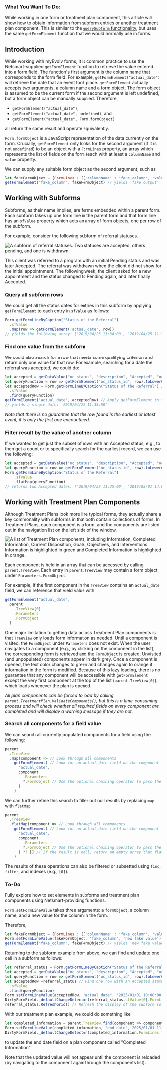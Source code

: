 ### What You Want To Do:
While working in one form or treatment plan component, this article will show how to obtain information from subform entries or another treatment plan component. This is similar to the [`querySubform` functionality](), but uses the same `getFormElement` function that we would normally use in forms.

## Introduction

While working with myEvolv forms, it is common practice to use the Netsmart-supplied `getFormElement` function to retrieve the value entered into a form field. The function's first argument is the column name that corresponds to the form field. For example, `getFormElement("actual_date")` will retrieve the date that an event took place. `getFormElement` actually accepts two arguments, a column name and a form object. The form object is assumed to be the current form if the second argument is left undefined, but a form object can be manually supplied. Therefore,

 - `getFormElement("actual_date")`,
 - `getFormElement("actual_date", undefined)`, and
 - `getFormElement("actual_date", Form.formObject)`

all return the same result and operate equivalently. 

`Form.formObject` is a JavaScript representation of the data currently on the form. Crucially, `getFormElement` only looks for the second argument (if it is not `undefined`) to be an object with a `FormLines` property, an array which represents the list of fields on the form (each with at least a `columnName` and `value` property.

We can supply any suitable form object as the second argument, such as 

```js
let fakeFormObject = {FormLines : [{'columnName' : 'fake_column', 'value': 'fake output'}]}
getFormElement("fake_column", fakeFormObject) // yields 'fake output'
```

## Working with Subforms

Subforms, as their name implies, are forms embedded within a parent form. Each subform takes up one form line in the parent form and that form line has an `sfValue` property which acts an array of form objects, one per row of the subform. 

For example, consider the following subform of referral statuses.


![A subform of referral statuses. Two statuses are accepted, others pending, and one is withdrawn.](/How-To%20Guides/assets/images/Subform%20Example.png "A subform of referral statuses. Some statuses are accepted, others pending, and one is withdrawn.")

This client was referred to a program with an initial Pending status and was later Accepted. The referral was withdrawn when the client did not show for the initial appointnment. The following week, the client asked for a new appointment and the status changed to Pending again, and later finally Accepted.

### Query all subform rows

We could get all the status dates for entries in this subform by applying `getFormElement` to each entry in `sfValue` as follows:

```js
Form.getFormLineByCaption("Status of the Referral")
  .sfValue
  .map(row => getFormElement('actual_date', row))
// yields the following array: ['2019/04/25 11:34:00', '2019/04/25 11:35:00', '2019/04/25 18:46:00', '2019/05/01 08:00:00', '2019/05/01 14:00:00', '']
```

### Find one value from the subform

We could also search for a row that meets some qualifying criterion and return only one value for that row. For example, searching for a date the referral was accepted, we could do:

```js
let accepted = getDataValue("oc_status", "description", "Accepted", "oc_status_id").toLowerCase() // Find the GUID associated with an Accepted status. Done here so we only run getDataValue once
let queryFunction = row => getFormElement("oc_status_id", row).toLowerCase() == accepted // Define a function that tests whether the status of each row is Accepted
let acceptedRow = Form.getFormLineByCaption("Status of the Referral") // Find one row with an Accepted status
  .sfValue
  .find(queryFunction)
getFormElement('actual_date', acceptedRow) // Apply getFormElement to that one row.
// yields a single date: '2019/04/25 11:35:00'
```
_Note that there is no guarantee that the row found is the earliest or latest event, it is only the first one encountered._

### Filter result by the value of another column

If we wanted to get just the subset of rows with an Accepted status, e.g., to then get a count or to specifically search for the earliest record, we can use the following:

```js
let accepted = getDataValue("oc_status", "description", "Accepted", "oc_status_id").toLowerCase()
let queryFunction = row => getFormElement("oc_status_id", row).toLowerCase() == accepted ? getFormElement("actual_date", row) : []
Form.getFormLineByCaption("Status of the Referral")
    .sfValue
    .flatMap(queryFunction)
// returns two Accepted dates: ['2019/04/25 11:35:00', '2019/05/01 14:00:00']
```

## Working with Treatment Plan Components

Although Treatment Plans look more like typical forms, they actually share a key commonality with subforms in that both contain collections of forms. In Treatment Plans, each component is a form, and the components are listed out in the navigation list on the left side of the window.

![A list of Treatment Plan components, including Information, Completed Information, Current Disposition, Goals, Objectives, and Interventions. Information is highlighted in green and Completed Information is highlighted in orange.](/How-To%20Guides/assets/images/Treatment%20Plan%20Component%20List.png "A list of Treatment Plan components, including Information, Completed Information, Current Disposition, Goals, Objectives, and Interventions. Information is highlighted in green and Completed Information is highlighted in orange.")

Each component is held in an array that can be accessed by calling `parent.TreeView`. Each entry in `parent.TreeView` may contain a form object under `Parameters.FormObject`.

For example, if the first component in the `TreeView` contains an `actual_date` field, we can reference that vield value with

```js
getFormElement("actual_date", 
  parent
    .TreeView[0]
    .Parameters
    .FormObject
  )
```

One major limitation to getting data across Treatment Plan components is that `TreeView` only loads form information as needed. Until a component is visited, the `FormObject` under `Parameters` does not exist. When the user navigates to a component (e.g., by clicking on the component in the list), the corresponding form is retrieved and the `FormObject` is created. Unvisited (and unpopulated) components appear in dark grey. Once a component is opened, the text color changes to green and changes again to orange if information in the form is modified. Because of this lazy loading, there is no guarantee that any component will be accessible with `getFormElement` except the very first component at the top of the list (`parent.TreeView[0]`), which loads whenever the plan is opened. 

_All plan components can be forced to load by calling `parent.TreatmentPlan.ValidateComponents()`, but this is a time-consuming process and will check whether all required fields on every component are completed and will display a warning message if they are not._

### Search all components for a field value

We can search all currently populated components for a field using the following:

```js
parent 
  .TreeView
  .map(component => // Look through all components 
    getFormElement( // Look for an actual_date field on the component
      "actual_date",
      component
        .Parameters
        ?.FormObject // Use the optional chaining operator to pass the FormObject property if it exists
      )
    )
```

We can further refine this search to filter out null results by replacing `map` with `flatMap`

```js
parent 
  .TreeView
  .flatMap(component => // Look through all components 
    getFormElement( // Look for an actual_date field on the component
      "actual_date",
      component
        .Parameters
        ?.FormObject // Use the optional chaining operator to pass the FormObject property if it exists
      ) ?? [] // If the result is null, return an empty array that flatMap will drop from the result
    )
```

The results of these operations can also be filtered or subsetted using `find`, `filter`, and indexes (e.g., `[0]`).

### To-Do
Fully explore how to set elements in subforms and treatment plan components using Netsmart-providing functions.

`Form.setFormLineValue` takes three arguments: a `formObject`, a column name, and a new value for the column in the form.

Therefore,  

```js
let fakeFormObject = {FormLines : [{'columnName' : 'fake_column', 'value': 'fake output'}]}
Form.setFormLineValue(fakeFormObject, "fake_column", 'new fake value') // yields 'fake output'
getFormElement("fake_column", fakeFormObject) // yields 'new fake value'
```
Returning to the subform example from above, we can find and update one cell in a subform as follows:

```js
let referral_status = Form.getFormLineByCaption("Status of the Referral") // Save the subform as a variable because we will reference it multiple times
let accepted = getDataValue("oc_status", "description", "Accepted", "oc_status_id").toLowerCase() // Find the GUID associated with an Accepted status. Done here so we only run getDataValue once
let queryFunction = row => getFormElement("oc_status_id", row).toLowerCase() == accepted // Define a function that tests whether the status of each row is Accepted
let acceptedRow =referral_status // Find one row with an Accepted status
  .sfValue
  .find(queryFunction)
Form.setFormLineValue(acceptedRow, "actual_date", '2025/01/01 10:00:00'); // change the date/time on the row with an accepted status
DirtyFormField._defaultChangeDetector(referral_status.sfValue[0].FormLines.find(fl => fl.columnName == 'actual_date')) // Mark the cell we changed as 'dirty' so the new value will be saved
referral_status.RefreshGrid() // Refresh the display of the subform so the change is visible
```

With our treatment plan example, we could do something like

```js
let completed_information = parent.TreeView.find(component => component.Caption == "Completed Information").Parameters.FormObject //Find a plan component and its associated form
Form.setFormLineValue(completed_information, "end_date",'2025/01/01 11:00:00') // Update the end date on that component
DirtyFormField._defaultChangeDetector(completed_information.FormLines.find(fl => fl.columnName == 'end_date')) // Mark the end date as dirty so the new value saves
```

to update the end date field on a plan component called "Completed Information"

Note that the updated value will not appear until the component is reloaded (by navigating to the component again through the components list).
